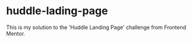 # huddle-lading-page
This is my solution to the 'Huddle Landing Page' challenge from Frontend Mentor.
